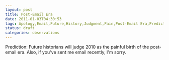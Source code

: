 ```yaml
---
layout: post
title: Post-Email Era
date: 2011-01-03T04:30:53
tags: Apology,Email,Future,History,Judgment,Pain,Post-Email Era,Prediction
status: draft
categories: observations
---
```


Prediction: Future historians will judge 2010 as the painful birth of the
post-email era. Also, if you've sent me email recently, I'm sorry.





